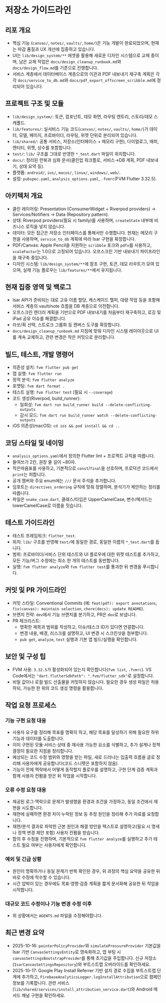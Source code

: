 # 저장소 가이드라인

## 리포 개요

- 핵심 기능 (`canvas/`, `notes/`, `vaults/`, `home/`)은 기능 개발이 완료되었으며, 현재는 마감 품질과 UX 개선에 집중하고 있습니다.
- UI는 `lib/design_system/**` 에셋을 활용해 새로운 디자인 시스템으로 교체 중이며, 남은 교체 작업은 `docs/design_cleanup_runbook.md`와 `docs/design_flow.md`를 기준으로 진행합니다.
- 서비스 계층에서 데이터베이스 계층으로의 이관과 PDF 내보내기 재구축 계획은 각각 `docs/service_to_db.md`와 `docs/pdf_export_offscreen_scribble.md`에 정리되어 있습니다.

## 프로젝트 구조 및 모듈

- `lib/design_system/`: 토큰, 컴포넌트, 데모 화면, 라우팅 엔트리, 스토리/데모 스캐폴드.
- `lib/features/`: 실서비스 기능 코드(`canvas/`, `notes/`, `vaults/`, `home/`)가 데이터, 모델, 페이지, 프로바이더, 라우팅, 위젯 단위로 분리되어 있습니다.
- `lib/shared/`: 공통 서비스, 저장소(인터페이스 + 메모리 구현), 다이얼로그, 매퍼, 엔티티, 위젯, 상수를 포함합니다.
- `test/`: `lib/` 구조를 그대로 반영한 `*_test.dart` 파일이 위치합니다.
- `docs/`: 정리된 런북과 심화 문서(클린업 워크플로, 서비스→DB 계획, PDF 내보내기, 상태 요약 등).
- 플랫폼: `android/`, `ios/`, `macos/`, `linux/`, `windows/`, `web/`.
- 설정: `pubspec.yaml`, `analysis_options.yaml`, `.fvmrc`(FVM Flutter 3.32.5).

## 아키텍처 개요

- 클린 레이어링: Presentation (ConsumerWidget + Riverpod providers) -> Services/Notifiers -> Data (Repository pattern).
- 상태: Riverpod providers(필요 시 family)를 사용하며, `createState` 내부에 비즈니스 로직을 넣지 않습니다.
- 데이터: 모든 접근은 저장소 인터페이스를 통해서만 수행합니다. 현재는 메모리 구현을 사용하며, `service_to_db` 계획에 따라 Isar 구현을 확장합니다.
- PDF/Canvas: Apple Pencil을 지원하는 `scribble` 포크와 `pdfx`를 사용하고, `scaleFactor`는 1.0으로 고정되어 있습니다. 오프스크린 기반 내보내기 파이프라인을 재구축 중입니다.
- 디자인 시스템: `lib/design_system/**`에 참조 구현, 토큰, 데모 라우트가 모여 있으며, 실제 기능 플로우는 `lib/features/**`에서 유지됩니다.

## 현재 집중 영역 및 백로그

- Isar API가 준비되는 대로 고유 이름 할당, 캐스케이드 헬퍼, 대량 작업 등을 포함해 서비스 계층의 vault/note 흐름을 DB 계층으로 이전합니다.
- 오프스크린 렌더러 계획을 기반으로 PDF 내보내기를 처음부터 재구축하고, 로깅 및 iPad 공유 이슈를 해결합니다.
- 라쏘/획 선택, 스트로크 그룹화 등 캔버스 도구를 확장합니다.
- `docs/design_cleanup_runbook.md` 지침에 맞춰 디자인 시스템 레이아웃으로 UI를 계속 교체하고, 관련 변경은 작은 커밋으로 분리합니다.

## 빌드, 테스트, 개발 명령어

- 의존성 설치: `fvm flutter pub get`
- 앱 실행: `fvm flutter run`
- 정적 분석: `fvm flutter analyze`
- 포맷팅: `fvm dart format .`
- 테스트 실행: `fvm flutter test` (필요 시 `--coverage`)
- 코드 생성(Riverpod, build_runner):
  - 일회성: `fvm dart run build_runner build --delete-conflicting-outputs`
  - 감시 모드: `fvm dart run build_runner watch --delete-conflicting-outputs`
- iOS 의존성(macOS): `cd ios && pod install && cd ..`

## 코딩 스타일 및 네이밍

- `analysis_options.yaml`에서 정의한 Flutter lint + 프로젝트 규칙을 따릅니다.
- 들여쓰기 2칸, 권장 줄 길이 ~80자.
- 작은따옴표를 사용하고, 기본적으로 `const`/`final`을 선호하며, 프로덕션 코드에서 `print`는 피합니다.
- 공개 멤버와 주요 enum에는 `///` 문서 주석을 추가합니다.
- 임포트는 `directives_ordering` 규칙에 맞춰 정렬하며, 분석기가 제안하는 정리를 따릅니다.
- 파일은 `snake_case.dart`, 클래스/타입은 UpperCamelCase, 변수/메서드는 lowerCamelCase로 이름을 짓습니다.

## 테스트 가이드라인

- 테스트 프레임워크: `flutter_test`.
- 위치: `lib/` 구조를 반영해 `test/`에 동일한 경로, 동일한 이름의 `*_test.dart`를 둡니다.
- 범위: 프로바이더/서비스 단위 테스트와 UI 플로우에 대한 위젯 테스트를 추가하고, 모든 기능/버그 수정에는 최소 한 개의 테스트를 동반합니다.
- 실행: `fvm flutter analyze`와 `fvm flutter test`를 통과한 뒤 변경을 푸시합니다.

## 커밋 및 PR 가이드라인

- 커밋 스타일: Conventional Commits (예: `feat(pdf): export annotations`, `fix(canvas): maintain selection`, `chore(docs): update README`).
- 브랜치 전략: `dev`에서 기능 브랜치를 분기하고, PR은 `dev`로 보냅니다.
- PR 체크리스트:
  - 명확한 제목과 범위를 작성하고, 이슈/태스크 ID가 있다면 연결합니다.
  - 변경 내용, 배경, 리스크를 설명하고, UI 변경 시 스크린샷을 첨부합니다.
  - `pub get`, `analyze`, `test` 실행과 기본 앱 빌드/실행을 확인합니다.

## 보안 및 구성 팁

- FVM 사용: `3.32.5`가 활성화되어 있는지 확인합니다(`fvm list`, `.fvmrc`). VS Code에서는 `"dart.flutterSdkPath": ".fvm/flutter_sdk"`로 설정합니다.
- 비밀 값이나 로컬 빌드 산출물을 커밋하지 않습니다. 필요한 경우 생성 파일은 허용하되, 가능한 한 위의 코드 생성 명령을 활용합니다.

## 작업 요청 프로세스

### 기능 구현 요청 대응

- 사용자 요구를 정리해 목표를 명확히 하고, 해당 목표를 달성하기 위해 필요한 하위 기능과 데이터를 도출합니다.
- 이미 구현된 모듈·서비스·상태 중 재사용 가능한 요소를 식별하고, 추가 설계나 정책 결정이 필요한 지점을 정리합니다.
- 예상되는 코드 수정 범위와 영향을 받는 파일, 새로 드러나는 입출력 흐름을 글로 정리해 사용자에게 공유합니다(코드 스니펫은 포함하지 않음).
- 기능이 전체 맥락에서 어떻게 동작할지 플로우를 설명하고, 구현 단계·검증 계획과 함께 사용자 컨펌을 받은 뒤 작업을 시작합니다.

### 오류 수정 요청 대응

- 제공된 로그·맥락으로 문제가 발생했을 환경과 조건을 가정하고, 동일 조건에서 재현을 시도합니다.
- 재현에 실패하면 환경 차이·누락된 정보 등 추정 원인을 정리해 추가 자료를 요청합니다.
- 재현/분석 결과로 파악한 근본 원인과 해결 방안을 텍스트로 설명하고(필요 시 명세나 정책 변경 제안 포함) 사용자 컨펌을 받습니다.
- 합의 후 수정을 진행하며, 기본적으로 `fvm flutter analyze`를 실행하고 추가 테스트 필요 여부는 사용자에게 확인합니다.

### 예외 및 긴급 상황

- 원인이 명확하거나 동일 문제가 반복 확인된 경우, 위 과정의 핵심 요약을 공유한 뒤 바로 수정에 착수할 수 있습니다.
- 시간 압박이 있는 경우에도 목표·영향·검증 계획을 짧게 문서화해 공유한 뒤 작업을 시작합니다.

### 대규모 코드 수정이나 기능 변경 수정 이후

- 위 상황에서는 `AGENTS.md` 파일을 수정해야합니다.

## 최근 변경 요약

- 2025-10-16: `pointerPolicyProvider`와 `simulatePressureProvider` 기본값을 Isar 기반 `CanvasSettingsEntity`로 영속화하고, 앱 부팅 시 `canvasSettingsBootstrapProvider`를 통해 초기값을 주입합니다. 신규 저장소(`IsarCanvasSettingsRepository`)와 부트스트랩 오버라이드를 확인하세요.
- 2025-10-17: Google Play Install Referrer 기반 설치 경로 수집을 부트스트랩 단계에 추가하고, `FirebaseAnalyticsLogger.logInstallAttribution`으로 캠페인 정보를 기록합니다. 관련 서비스(`lib/shared/services/install_attribution_service.dart`)와 Android 메서드 채널 구현을 확인하세요.
